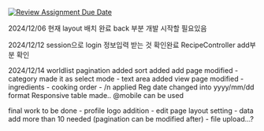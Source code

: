 [![Review Assignment Due Date](https://classroom.github.com/assets/deadline-readme-button-22041afd0340ce965d47ae6ef1cefeee28c7c493a6346c4f15d667ab976d596c.svg)](https://classroom.github.com/a/fnlImD_T)

2024/12/06
현재 layout 배치 완료
back 부분 개발 시작할 필요있음

2024/12/12
session으로 login 정보입력 받는 것 확인완료
RecipeController add부분 확인

2024/12/14
worldlist pagination added
sort added
add page modified 
    - category made it as select mode
    - text area added
view page modified
    - ingredients
    - cooking order 
    - /n applied 
Reg date changed into yyyy/mm/dd format
Responsive table made.. @mobile can be used

final work to be done
    - profile logo addition
    - edit page layout setting
    - data add more than 10 needed (pagination can be modified after)
    - file upload...?